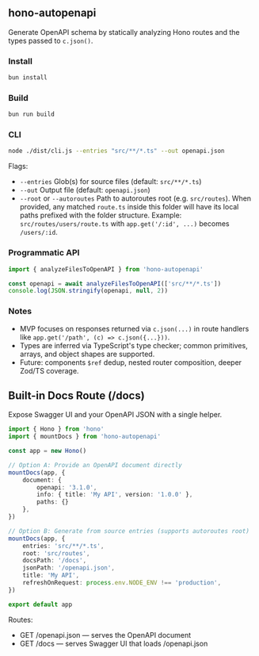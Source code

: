 ## hono-autopenapi

Generate OpenAPI schema by statically analyzing Hono routes and the types passed to `c.json()`.

### Install

```bash
bun install
```

### Build

```bash
bun run build
```

### CLI

```bash
node ./dist/cli.js --entries "src/**/*.ts" --out openapi.json
```

Flags:
- `--entries` Glob(s) for source files (default: `src/**/*.ts`)
- `--out` Output file (default: `openapi.json`)
- `--root` or `--autoroutes` Path to autoroutes root (e.g. `src/routes`). When provided, any matched `route.ts` inside this folder will have its local paths prefixed with the folder structure. Example: `src/routes/users/route.ts` with `app.get('/:id', ...)` becomes `/users/:id`.

### Programmatic API

```ts
import { analyzeFilesToOpenAPI } from 'hono-autopenapi'

const openapi = await analyzeFilesToOpenAPI(['src/**/*.ts'])
console.log(JSON.stringify(openapi, null, 2))
```

### Notes
- MVP focuses on responses returned via `c.json(...)` in route handlers like `app.get('/path', (c) => c.json({...}))`.
- Types are inferred via TypeScript's type checker; common primitives, arrays, and object shapes are supported.
- Future: components `$ref` dedup, nested router composition, deeper Zod/TS coverage.

## Built-in Docs Route (/docs)

Expose Swagger UI and your OpenAPI JSON with a single helper.

```ts
import { Hono } from 'hono'
import { mountDocs } from 'hono-autopenapi'

const app = new Hono()

// Option A: Provide an OpenAPI document directly
mountDocs(app, {
	document: {
		openapi: '3.1.0',
		info: { title: 'My API', version: '1.0.0' },
		paths: {}
	},
})

// Option B: Generate from source entries (supports autoroutes root)
mountDocs(app, {
	entries: 'src/**/*.ts',
	root: 'src/routes',
	docsPath: '/docs',
	jsonPath: '/openapi.json',
	title: 'My API',
	refreshOnRequest: process.env.NODE_ENV !== 'production',
})

export default app
```

Routes:
- GET /openapi.json — serves the OpenAPI document
- GET /docs — serves Swagger UI that loads /openapi.json

